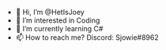 - 👋 Hi, I’m @HetIsJoey
- 👀 I’m interested in Coding
- 🌱 I’m currently learning C#
- 📫 How to reach me? Discord: Sjowie#8962

